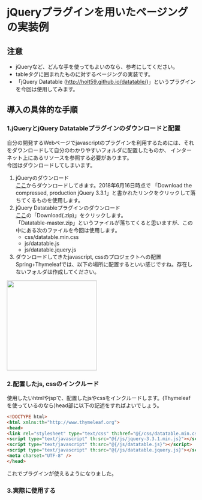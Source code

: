 # jQueryプラグインを用いたページングの実装例
## 注意
* jQueryなど、どんな手を使ってもよいのなら、参考にしてください。
* tableタグに囲まれたものに対するページングの実装です。
* 「jQuery Datatable (http://holt59.github.io/datatable/)」というプラグインを今回は使用してみます。

## 導入の具体的な手順
### 1.jQueryとjQuery Datatableプラグインのダウンロードと配置
自分の開発するWebページでjavascriptのプラグインを利用するためには、それをダウンロードして自分のわかりやすいフォルダに配置したものか、
インターネット上にあるリソースを参照する必要があります。  
今回はダウンロードしてしまいます。
1. jQueryのダウンロード  
[ここ](https://jquery.com/download/)からダウンロードしてきます。2018年6月16日時点で
「Download the compressed, production jQuery 3.3.1」と書かれたリンクをクリックして落ちてくるものを使用します。
2. jQuery Datatableプラグインのダウンロード  
[ここ](http://holt59.github.io/datatable/)の「Download(.zip)」をクリックします。  
「Datatable-master.zip」というファイルが落ちてくると思いますが、この中にある次のファイルを今回は使用します。
    * css/datatable.min.css
    * js/datatable.js
    * js/datatable.jquery.js  
3. ダウンロードしてきたjavascript, cssのプロジェクトへの配置
Spring+Thymeleafでは、以下の場所に配置するといい感じですね。存在しないフォルダは作成してください。
<img src="https://raw.github.com/wiki/fructose0714/Exercises/Images/paging/js_css_path.png" width="240">

### 2.配置したjs, cssのインクルード
使用したいhtmlやjspで、配置したjsやcssをインクルードします。(Thymeleafを使っているのなら)head部に以下の記述をすればよいでしょう。
```html
<!DOCTYPE html>
<html xmlns:th="http://www.thymeleaf.org">
<head>
<link rel="stylesheet" type="text/css" th:href="@{/css/datatable.min.css}" media="screen">
<script type="text/javascript" th:src="@{/js/jquery-3.3.1.min.js}"></script>
<script type="text/javascript" th:src="@{/js/datatable.js}"></script>
<script type="text/javascript" th:src="@{/js/datatable.jquery.js}"></script>
<meta charset="UTF-8" />
</head>
```
これでプラグインが使えるようになりました。

### 3.実際に使用する
